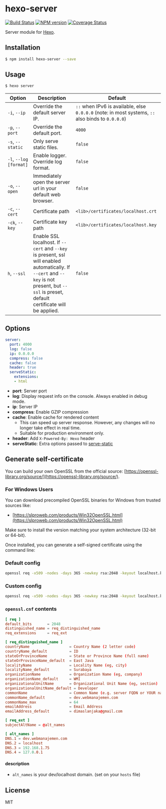 # hexo-server

[![Build Status](https://github.com/hexojs/hexo-server/workflows/Tester/badge.svg)](https://github.com/hexojs/hexo-server/actions?query=workflow%3ATester)
[![NPM version](https://badge.fury.io/js/hexo-server.svg)](https://www.npmjs.com/package/hexo-server)
[![Coverage Status](https://img.shields.io/coveralls/hexojs/hexo-server.svg)](https://coveralls.io/r/hexojs/hexo-server?branch=master)

Server module for [Hexo].

## Installation

```bash
$ npm install hexo-server --save
```

## Usage

```bash
$ hexo server
```

Option | Description | Default
--- | --- | ---
`-i`, `--ip` | Override the default server IP. | `::` when IPv6 is available, else `0.0.0.0` (note: in most systems, `::` also binds to `0.0.0.0`)
`-p`, `--port` | Override the default port. | `4000`
`-s`, `--static` | Only serve static files. | `false`
`-l`, `--log [format]` | Enable logger. Override log format. | `false`
`-o`, `--open` | Immediately open the server url in your default web browser. | `false`
`-c`, `--cert` | Certificate path | `<lib>/certificates/localhost.crt`
`-ck`, `--key` | Certificate key path | `<lib>/certificates/localhost.key`
`h`, `--ssl` | Enable SSL localhost. If `--cert` and `--key` is present, ssl will enabled automatically. If `--cert` and `--key` is not present, but `--ssl` is preset, default certificate will be applied. | `false`

## Options

```yaml
server:
  port: 4000
  log: false
  ip: 0.0.0.0
  compress: false
  cache: false
  header: true
  serveStatic:
    extensions:
    - html
```

- **port**: Server port
- **log**: Display request info on the console. Always enabled in debug mode.
- **ip**: Server IP
- **compress**: Enable GZIP compression
- **cache**: Enable cache for rendered content
  - This can speed up server response. However, any changes will no longer take effect in real time.
  - Suitable for production environment only.
- **header**: Add `X-Powered-By: Hexo` header
- **serveStatic**: Extra options passed to [serve-static](https://github.com/expressjs/serve-static#options)

## Generate self-certificate

You can build your own OpenSSL from the official source: [https://openssl-library.org/source/](https://openssl-library.org/source/).

### For Windows Users
You can download precompiled OpenSSL binaries for Windows from trusted sources like:
- [https://slproweb.com/products/Win32OpenSSL.html](https://slproweb.com/products/Win32OpenSSL.html)

Make sure to install the version matching your system architecture (32-bit or 64-bit).

Once installed, you can generate a self-signed certificate using the command line:

### Default config

```bash
openssl req -x509 -nodes -days 365 -newkey rsa:2048 -keyout localhost.key -out localhost.crt
```

### Custom config

```bash
openssl req -x509 -nodes -days 365 -newkey rsa:2048 -keyout localhost.key -out localhost.crt -config openssl.cnf
```

### `openssl.cnf` contents

```conf
[ req ]
default_bits       = 2048
distinguished_name = req_distinguished_name
req_extensions     = req_ext

[ req_distinguished_name ]
countryName                  = Country Name (2 letter code)
countryName_default          = ID
stateOrProvinceName          = State or Province Name (full name)
stateOrProvinceName_default  = East Java
localityName                 = Locality Name (eg, city)
localityName_default         = Surabaya
organizationName             = Organization Name (eg, company)
organizationName_default     = WMI
organizationalUnitName       = Organizational Unit Name (eg, section)
organizationalUnitName_default = Developer
commonName                   = Common Name (e.g. server FQDN or YOUR name)
commonName_default           = dev.webmanajemen.com
commonName_max               = 64
emailAddress                 = Email Address
emailAddress_default         = dimaslanjaka@gmail.com

[ req_ext ]
subjectAltName = @alt_names

[ alt_names ]
DNS.1 = dev.webmanajemen.com
DNS.2 = localhost
DNS.3 = 192.168.1.75
DNS.4 = 127.0.0.1
```

#### description

- `alt_names` is your dev/localhost domain. (set on your `hosts` file)

## License

MIT

[Hexo]: http://hexo.io/
